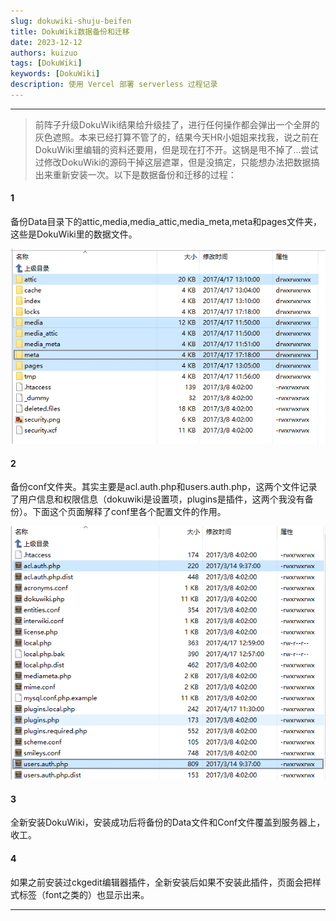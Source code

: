 ```yaml
---
slug: dokuwiki-shuju-beifen
title: DokuWiki数据备份和迁移
date: 2023-12-12
authors: kuizuo
tags: [DokuWiki]
keywords: [DokuWiki]
description: 使用 Vercel 部署 serverless 过程记录
---
```

---



> 前阵子升级DokuWiki结果给升级挂了，进行任何操作都会弹出一个全屏的灰色遮照。本来已经打算不管了的，结果今天HR小姐姐来找我，说之前在DokuWiki里编辑的资料还要用，但是现在打不开。这锅是甩不掉了...尝试过修改DokuWiki的源码干掉这层遮罩，但是没搞定，只能想办法把数据搞出来重新安装一次。以下是数据备份和迁移的过程：

#### 1

备份Data目录下的attic,media,media_attic,media_meta,meta和pages文件夹，这些是DokuWiki里的数据文件。

![1711375709967](image/DokuWiki数据备份和迁移/1711375709967.png)

#### 2

备份conf文件夹。其实主要是acl.auth.php和users.auth.php，这两个文件记录了用户信息和权限信息（dokuwiki是设置项，plugins是插件，这两个我没有备份）。下面这个页面解释了conf里各个配置文件的作用。

![1711375718963](image/DokuWiki数据备份和迁移/1711375718963.png)

#### 3

全新安装DokuWiki，安装成功后将备份的Data文件和Conf文件覆盖到服务器上，收工。


#### 4

如果之前安装过ckgedit编辑器插件，全新安装后如果不安装此插件，页面会把样式标签（font之类的）也显示出来。


---
